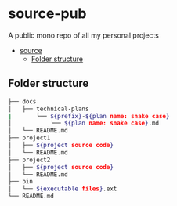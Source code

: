 # source-pub
A public mono repo of all my personal projects

- [source](#source)
  - [Folder structure](#folder-structure)
## Folder structure

```bash
├── docs
│   ├── technical-plans
|       └── ${prefix}-${plan name: snake case}
│           └── ${plan name: snake case}.md
│   └── README.md
├── project1
│   ├── ${project source code}
│   └── README.md
├── project2
│   ├── ${project source code}
│   └── README.md
├── bin
│   └── ${executable files}.ext
└── README.md
```

